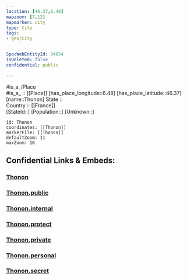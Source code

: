 ```yaml
---
location: [46.37,6.48] 
mapzoom: [7,12] 
mapmarker: city 
type: City
tags:
- geo/City


SpocWebEntityId: 34854
isDeleted: false
confidential: public

---
```

#is_a_/Place  
#is_a_ :: [[Place]] 
[has_place_longitude::6.48] 
[has_place_latitude::46.37] 
[name::Thonon] 
State ::  
Country :: [[France]]  
[StateId::] 
[Population::] 
[Unknown::] 


```leaflet
id: Thonon
coordinates: [[Thonon]] 
markerFile: [[Thonon]] 
defaultZoom: 11 
maxZoom: 18
```


## Confidential Links & Embeds: 

### [Thonon](/_Standards/Earth/Continent/Europe/Europe~West/France/regions~France/Auvergne-Rhône-Alpes/departments~Auvergne-Rhône-Alpes/Haute-Savoie/communes~Haute-Savoie/Thonon-les-Bains/cities~Thonon-les-Bains/Thonon.md) 

### [Thonon.public](/_public/Earth/Continent/Europe/Europe~West/France/regions~France/Auvergne-Rhône-Alpes/departments~Auvergne-Rhône-Alpes/Haute-Savoie/communes~Haute-Savoie/Thonon-les-Bains/cities~Thonon-les-Bains/Thonon.public.md) 

### [Thonon.internal](/_internal/Earth/Continent/Europe/Europe~West/France/regions~France/Auvergne-Rhône-Alpes/departments~Auvergne-Rhône-Alpes/Haute-Savoie/communes~Haute-Savoie/Thonon-les-Bains/cities~Thonon-les-Bains/Thonon.internal.md) 

### [Thonon.protect](/_protect/Earth/Continent/Europe/Europe~West/France/regions~France/Auvergne-Rhône-Alpes/departments~Auvergne-Rhône-Alpes/Haute-Savoie/communes~Haute-Savoie/Thonon-les-Bains/cities~Thonon-les-Bains/Thonon.protect.md) 

### [Thonon.private](/_private/Earth/Continent/Europe/Europe~West/France/regions~France/Auvergne-Rhône-Alpes/departments~Auvergne-Rhône-Alpes/Haute-Savoie/communes~Haute-Savoie/Thonon-les-Bains/cities~Thonon-les-Bains/Thonon.private.md) 

### [Thonon.personal](/_personal/Earth/Continent/Europe/Europe~West/France/regions~France/Auvergne-Rhône-Alpes/departments~Auvergne-Rhône-Alpes/Haute-Savoie/communes~Haute-Savoie/Thonon-les-Bains/cities~Thonon-les-Bains/Thonon.personal.md) 

### [Thonon.secret](/_secret/Earth/Continent/Europe/Europe~West/France/regions~France/Auvergne-Rhône-Alpes/departments~Auvergne-Rhône-Alpes/Haute-Savoie/communes~Haute-Savoie/Thonon-les-Bains/cities~Thonon-les-Bains/Thonon.secret.md)


